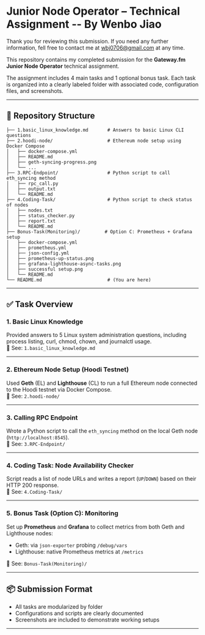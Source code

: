 # Junior Node Operator – Technical Assignment   -- By Wenbo Jiao
Thank you for reviewing this submission. If you need any further information, fell free to contact me at wbj0706@gmail.com at any time.

This repository contains my completed submission for the **Gateway.fm Junior Node Operator** technical assignment.

The assignment includes 4 main tasks and 1 optional bonus task. Each task is organized into a clearly labeled folder with associated code, configuration files, and screenshots.

---

## 📁 Repository Structure

```
├── 1.basic_linux_knowledge.md       # Answers to basic Linux CLI questions
├── 2.hoodi-node/                    # Ethereum node setup using Docker Compose
│   ├── docker-compose.yml
│   ├── README.md
│   ├── geth-syncing-progress.png
│   └── ...
├── 3.RPC-Endpoint/                  # Python script to call eth_syncing method
│   ├── rpc_call.py
│   ├── output.txt
│   └── README.md
├── 4.Coding-Task/                   # Python script to check status of nodes
│   ├── nodes.txt
│   ├── status_checker.py
│   ├── report.txt
│   └── README.md
├── Bonus-Task(Monitoring)/         # Option C: Prometheus + Grafana setup
│   ├── docker-compose.yml
│   ├── prometheus.yml
│   ├── json-config.yml
│   ├── prometheus-up-status.png
│   ├── grafana-lighthouse-async-tasks.png
│   ├── successful setup.png
│   └── README.md
└── README.md                        # (You are here)
```

---

## ✅ Task Overview

### 1. Basic Linux Knowledge

Provided answers to 5 Linux system administration questions, including process listing, curl, chmod, chown, and journalctl usage.  
📄 See: `1.basic_linux_knowledge.md`

---

### 2. Ethereum Node Setup (Hoodi Testnet)

Used **Geth** (EL) and **Lighthouse** (CL) to run a full Ethereum node connected to the Hoodi testnet via Docker Compose.  
📁 See: `2.hoodi-node/`

---

### 3. Calling RPC Endpoint

Wrote a Python script to call the `eth_syncing` method on the local Geth node (`http://localhost:8545`).  
📁 See: `3.RPC-Endpoint/`

---

### 4. Coding Task: Node Availability Checker

Script reads a list of node URLs and writes a report (`UP`/`DOWN`) based on their HTTP 200 response.  
📁 See: `4.Coding-Task/`

---

### 5. Bonus Task (Option C): Monitoring

Set up **Prometheus** and **Grafana** to collect metrics from both Geth and Lighthouse nodes:
- Geth: via `json-exporter` probing `/debug/vars`
- Lighthouse: native Prometheus metrics at `/metrics`

📁 See: `Bonus-Task(Monitoring)/`

---

## 📦 Submission Format

- All tasks are modularized by folder
- Configurations and scripts are clearly documented
- Screenshots are included to demonstrate working setups

---


